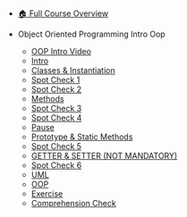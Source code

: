- [🏠 Full Course Overview](/README)


- Object Oriented Programming Intro  Oop 
  - [OOP Intro Video](./OOP-Intro-Video.md "OOP Intro Video")
  - [Intro](./Intro.md "Intro")
  - [Classes & Instantiation](./Classes---Instantiation.md "Classes & Instantiation")
  - [Spot Check 1](./Spot-Check-1.md "Spot Check 1")
  - [Spot Check 2](./Spot-Check-2.md "Spot Check 2")
  - [Methods](./Methods.md "Methods")
  - [Spot Check 3](./Spot-Check-3.md "Spot Check 3")
  - [Spot Check 4](./Spot-Check-4.md "Spot Check 4")
  - [Pause](./Pause.md "Pause")
  - [Prototype & Static Methods](./Prototype---Static-Methods.md "Prototype & Static Methods")
  - [Spot Check 5](./Spot-Check-5.md "Spot Check 5")
  - [GETTER & SETTER (NOT MANDATORY)](./GETTER---SETTER--NOT-MANDATORY-.md "GETTER & SETTER (NOT MANDATORY)")
  - [Spot Check 6](./Spot-Check-6.md "Spot Check 6")
  - [UML](./UML.md "UML")
  - [OOP](./OOP.md "OOP")
  - [Exercise](./Exercise.md "Exercise")
  - [Comprehension Check](./Comprehension-Check.md "Comprehension Check")
